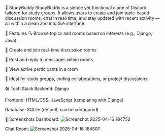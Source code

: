 🧠 StudyBuddy
StudyBuddy is a simple yet functional clone of Discord tailored for study groups. It allows users to create and join topic-based discussion rooms, chat in real-time, and stay updated with recent activity — all within a clean and intuitive interface.

🚀 Features
🔍 Browse topics and rooms based on interests (e.g., Django, Java)

💬 Create and join real-time discussion rooms

🧵 Post and reply to messages within rooms

👥 View active participants in a room

🧠 Ideal for study groups, coding collaborations, or project discussions

🛠️ Tech Stack
Backend: Django

Frontend: HTML/CSS, JavaScript (templating with Django)

Database: SQLite (default, can be configured)



📸 Screenshots
Dashboard:
![Screenshot 2025-04-16 184752](https://github.com/user-attachments/assets/21653ddb-d9e5-493d-901e-9f25f912b438)

Chat Room:
![Screenshot 2025-04-16 184807](https://github.com/user-attachments/assets/b6c45910-2078-4ad3-84c7-1633f574089b)

